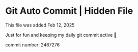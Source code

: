 # Git Auto Commit | Hidden File

This file was added Feb 12, 2025

Just for fun and keeping my daily git commit active 🤪

commit number: 2467276

